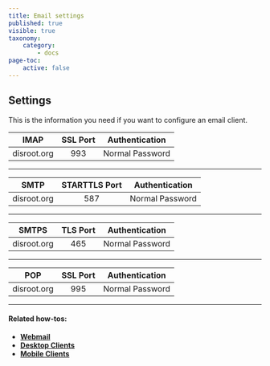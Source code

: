 ```yaml
---
title: Email settings
published: true
visible: true
taxonomy:
    category:
        - docs
page-toc:
    active: false
---
```


## Settings
This is the information you need if you want to configure an email client.

|IMAP|SSL Port|Authentication|
|:--:|:--:|:--:|
|disroot.org|993|Normal Password|
---

|SMTP|STARTTLS Port|Authentication|
|:--:|:--:|:--:|
|disroot.org|587|Normal Password|
---

|SMTPS|TLS Port|Authentication|
|:--:|:--:|:--:|
|disroot.org|465|Normal Password|
---

|POP|SSL Port|Authentication|
|:--:|:--:|:--:|
|disroot.org|995|Normal Password|
---

#### Related how-tos:
- [**Webmail**](webmail)
- [**Desktop Clients**](clients/desktop)
- [**Mobile Clients**](clients/mobile)
